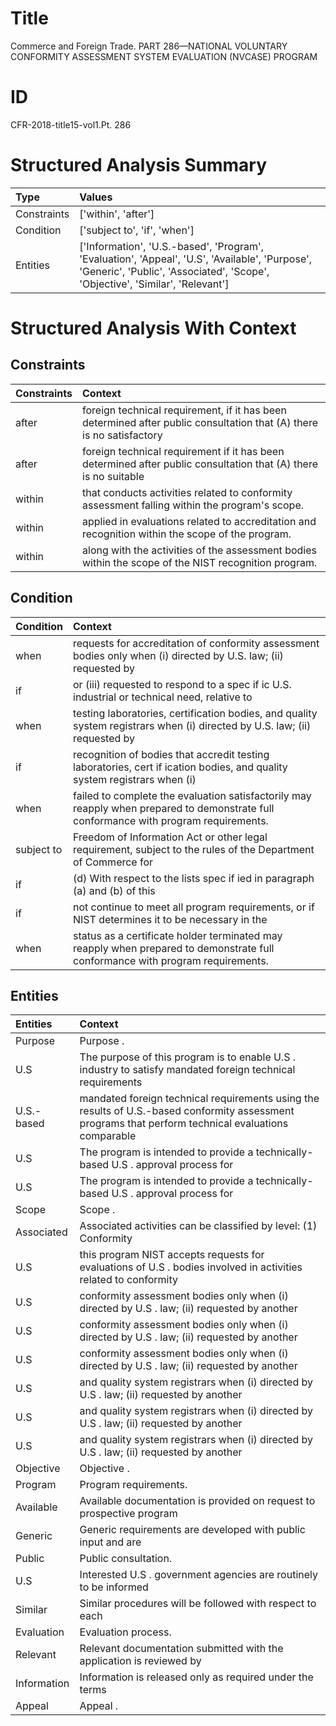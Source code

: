 # Title

 Commerce and Foreign Trade. PART 286—NATIONAL VOLUNTARY CONFORMITY ASSESSMENT SYSTEM EVALUATION (NVCASE) PROGRAM


# ID

 CFR-2018-title15-vol1.Pt. 286


# Structured Analysis Summary

| Type        | Values                                                                                                                                                                          |
|:------------|:--------------------------------------------------------------------------------------------------------------------------------------------------------------------------------|
| Constraints | ['within', 'after']                                                                                                                                                             |
| Condition   | ['subject to', 'if', 'when']                                                                                                                                                    |
| Entities    | ['Information', 'U.S.-based', 'Program', 'Evaluation', 'Appeal', 'U.S', 'Available', 'Purpose', 'Generic', 'Public', 'Associated', 'Scope', 'Objective', 'Similar', 'Relevant'] |


# Structured Analysis With Context

 


## Constraints

| Constraints   | Context                                                                                                              |
|:--------------|:---------------------------------------------------------------------------------------------------------------------|
| after         | foreign technical requirement, if it has been determined after public consultation that (A) there is no satisfactory |
| after         | foreign technical requirement if it has been determined after public consultation that (A) there is no suitable      |
| within        | that conducts activities related to conformity assessment falling within  the program's scope.                       |
| within        | applied in evaluations related to accreditation and recognition within  the scope of the program.                    |
| within        | along with the activities of the assessment bodies within  the scope of the NIST recognition program.                |


## Condition

| Condition   | Context                                                                                                                                |
|:------------|:---------------------------------------------------------------------------------------------------------------------------------------|
| when        | requests for accreditation of conformity assessment bodies only when (i) directed by U.S. law; (ii) requested by                       |
| if          | or (iii) requested to respond to a spec if ic U.S. industrial or technical need, relative to                                           |
| when        | testing laboratories, certification bodies, and quality system registrars when (i) directed by U.S. law; (ii) requested by             |
| if          | recognition of bodies that accredit testing laboratories, cert if ication bodies, and quality system registrars when (i)               |
| when        | failed to complete the evaluation satisfactorily may reapply when  prepared to demonstrate full conformance with program requirements. |
| subject to  | Freedom of Information Act or other legal requirement, subject to the rules of the Department of Commerce for                          |
| if          | (d) With respect to the lists spec if ied in paragraph (a) and (b) of this                                                             |
| if          | not continue to meet all program requirements, or if NIST determines it to be necessary in the                                         |
| when        | status as a certificate holder terminated may reapply when  prepared to demonstrate full conformance with program requirements.        |


## Entities

| Entities    | Context                                                                                                                                              |
|:------------|:-----------------------------------------------------------------------------------------------------------------------------------------------------|
| Purpose     | Purpose .                                                                                                                                            |
| U.S         | The purpose of this program is to enable  U.S . industry to satisfy mandated foreign technical requirements                                          |
| U.S.-based  | mandated foreign technical requirements using the results of U.S.-based conformity assessment programs that perform technical evaluations comparable |
| U.S         | The program is intended to provide a technically-based  U.S . approval process for                                                                   |
| U.S         | The program is intended to provide a technically-based  U.S . approval process for                                                                   |
| Scope       | Scope .                                                                                                                                              |
| Associated  | Associated activities can be classified by level: (1) Conformity                                                                                     |
| U.S         | this program NIST accepts requests for evaluations of U.S . bodies involved in activities related to conformity                                      |
| U.S         | conformity assessment bodies only when (i) directed by U.S . law; (ii) requested by another                                                          |
| U.S         | conformity assessment bodies only when (i) directed by U.S . law; (ii) requested by another                                                          |
| U.S         | conformity assessment bodies only when (i) directed by U.S . law; (ii) requested by another                                                          |
| U.S         | and quality system registrars when (i) directed by U.S . law; (ii) requested by another                                                              |
| U.S         | and quality system registrars when (i) directed by U.S . law; (ii) requested by another                                                              |
| U.S         | and quality system registrars when (i) directed by U.S . law; (ii) requested by another                                                              |
| Objective   | Objective .                                                                                                                                          |
| Program     | Program  requirements.                                                                                                                               |
| Available   | Available documentation is provided on request to prospective program                                                                                |
| Generic     | Generic requirements are developed with public input and are                                                                                         |
| Public      | Public  consultation.                                                                                                                                |
| U.S         | Interested  U.S . government agencies are routinely to be informed                                                                                   |
| Similar     | Similar procedures will be followed with respect to each                                                                                             |
| Evaluation  | Evaluation  process.                                                                                                                                 |
| Relevant    | Relevant documentation submitted with the application is reviewed by                                                                                 |
| Information | Information is released only as required under the terms                                                                                             |
| Appeal      | Appeal .                                                                                                                                             |


